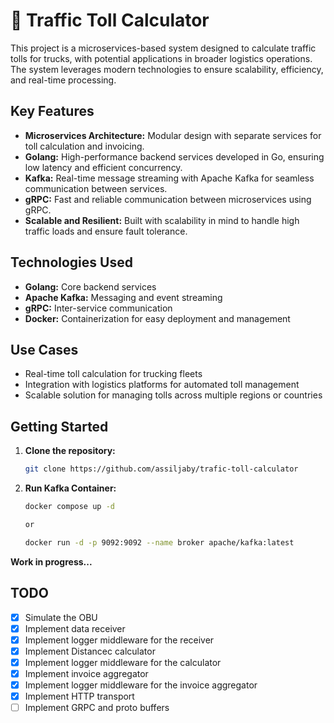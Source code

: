 # 🚚 Traffic Toll Calculator

This project is a microservices-based system designed to calculate traffic tolls for trucks, with potential applications in broader logistics operations. The system leverages modern technologies to ensure scalability, efficiency, and real-time processing.

## Key Features
- **Microservices Architecture:** Modular design with separate services for toll calculation and invoicing.
- **Golang:** High-performance backend services developed in Go, ensuring low latency and efficient concurrency.
- **Kafka:** Real-time message streaming with Apache Kafka for seamless communication between services.
- **gRPC:** Fast and reliable communication between microservices using gRPC.
- **Scalable and Resilient:** Built with scalability in mind to handle high traffic loads and ensure fault tolerance.

## Technologies Used
- **Golang:** Core backend services
- **Apache Kafka:** Messaging and event streaming
- **gRPC:** Inter-service communication
- **Docker:** Containerization for easy deployment and management

## Use Cases
- Real-time toll calculation for trucking fleets
- Integration with logistics platforms for automated toll management
- Scalable solution for managing tolls across multiple regions or countries

## Getting Started
1. **Clone the repository:**
    ```bash
    git clone https://github.com/assiljaby/trafic-toll-calculator
    

2. **Run Kafka Container:**
    ```bash
    docker compose up -d
    
    or
    
    docker run -d -p 9092:9092 --name broker apache/kafka:latest

    
**Work in progress...**

## TODO
- [x] Simulate the OBU
- [x] Implement data receiver
- [x] Implement logger middleware for the receiver
- [x] Implement Distancec calculator
- [x] Implement logger middleware for the calculator
- [x] Implement invoice aggregator
- [x] Implement logger middleware for the invoice aggregator
- [x] Implement HTTP transport
- [ ] Implement GRPC and proto buffers